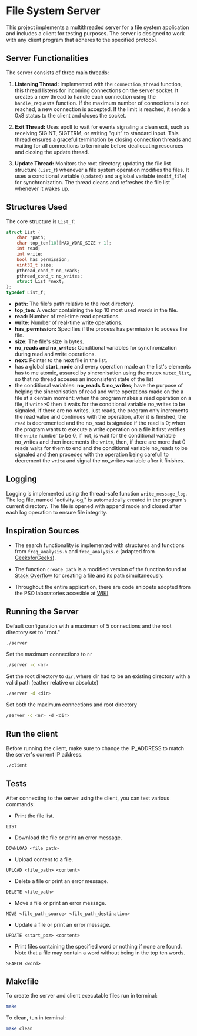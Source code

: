 
# File System Server

This project implements a multithreaded server for a file system application and includes a client for testing purposes. The server is designed to work with any client program that adheres to the specified protocol.

## Server Functionalities

The server consists of three main threads:

1. **Listening Thread:** Implemented with the `connection_thread` function, this thread listens for incoming connections on the server socket. It creates a new thread to handle each connection using the `handle_requests` function. If the maximum number of connections is not reached, a new connection is accepted. If the limit is reached, it sends a 0x8 status to the client and closes the socket.

2. **Exit Thread:** Uses epoll to wait for events signaling a clean exit, such as receiving SIGINT, SIGTERM, or writing "quit" to standard input. This thread ensures a graceful termination by closing connection threads and waiting for all connections to terminate before deallocating resources and closing the update thread.

3. **Update Thread:** Monitors the root directory, updating the file list structure (`List_f`) whenever a file system operation modifies the files. It uses a conditional variable (`updated`) and a global variable (`modif_file`) for synchronization. The thread cleans and refreshes the file list whenever it wakes up.

## Structures Used

The core structure is `List_f`:

```c
struct List {
    char *path;
    char top_ten[10][MAX_WORD_SIZE + 1];
    int read;
    int write;
    bool has_permission;
    uint32_t size;
    pthread_cond_t no_reads;
    pthread_cond_t no_writes;
    struct List *next;
};
typedef List_f;
```

- **path:** The file's path relative to the root directory.
- **top_ten:** A vector containing the top 10 most used words in the file.
- **read:** Number of real-time read operations.
- **write:** Number of real-time write operations.
- **has_permission:** Specifies if the process has permission to access the file.
- **size:** The file's size in bytes.
- **no_reads and no_writes:** Conditional variables for synchronization during read and write operations.
- **next:** Pointer to the next file in the list.
- has a global **start_node** and every operation made an the list's elements has to me atomic, assured by sincronisation using the mutex `mutex_list`, so that no thread acceses an inconsistent state of the list
- the conditional variables: **no_reads** & **no_writes**; have the purpose of helping the sincronisation of read and write operations made on the a file at a centain moment; when the program makes a read operation on a file, if `write`>0 then it waits for the conditional variable no_writes to be signaled, if there are no writes, just reads, the program only increments the read value and continues with the operation, after it is finished, the `read` is decremented and the no_read is signaled if the read is 0; when the program wants to execute a write operation on a file it first verifies the `write` number to be 0, if not, is wait for the conditional variable no_writes and then increments the `write`, then, if there are more that 0 reads waits for them to end and the conditional variable no_reads to be signaled and then procedes with the operation being carefull to decrement the `write` and signal the no_writes variable after it finishes.

## Logging

Logging is implemented using the thread-safe function `write_message_log`. The log file, named "activity.log," is automatically created in the program's current directory. The file is opened with append mode and closed after each log operation to ensure file integrity.

## Inspiration Sources

- The search functionality is implemented with structures and functions from `freq_analysis.h` and `freq_analysis.c` (adapted from [GeeksforGeeks](https://www.geeksforgeeks.org/find-the-k-most-frequent-words-from-a-file/)).

- The function `create_path` is a modified version of the function found at [Stack Overflow](https://stackoverflow.com/questions/2336242/recursive-mkdir-system-call-on-unix) for creating a file and its path simultaneously.

- Throughout the entire application, there are code snippets adopted from the PSO laboratories accesible at [WIKI](https://wiki.mta.ro/c/3/pso/start)

## Running the Server


Default configuration with a maximum of 5 connections and the root directory set to "root."
```bash
./server
```

Set the maximum connections to `nr`
```bash
./server -c <nr>
```

Set the root directory to `dir`, where dir had to be an existing directory with a valid path (eather relative or absolute)
```bash
./server -d <dir>
```
Set both the maximum connections and root directory
```bash
/server -c <nr> -d <dir>
```

## Run the client
Before running the client, make sure to change the IP_ADDRESS to match the server's current IP address.
```bash
./client
```

## Tests
After connecting to the server using the client, you can test various commands:

- Print the file list.
```
LIST       
```
- Download the file or print an error message.
```
DOWNLOAD <file_path> 
```
- Upload content to a file.
```
UPLOAD <file_path> <content>   
```
- Delete a file or print an error message.
 ```
DELETE <file_path>       
```
- Move a file or print an error message.
``` 
MOVE <file_path_source> <file_path_destination>   
```
- Update a file or print an error message.
```
UPDATE <start_poz> <content>               
```

- Print files containing the specified word or nothing if none are found. Note that a file may contain a word without being in the top ten words.
```
SEARCH <word> 
```                                      

## Makefile
To create the server and client executable files run in terminal:
```bash
make
```
To clean, tun in terminal:
```bash
make clean
```

